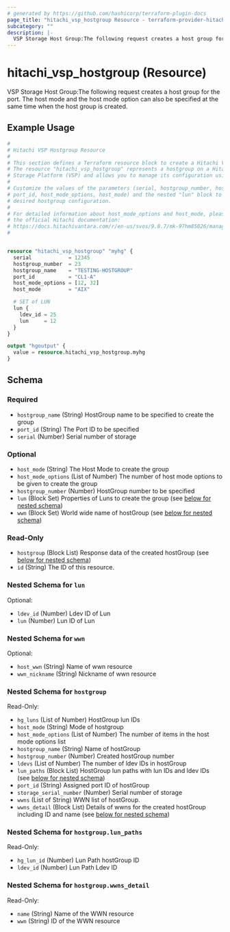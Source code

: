 ```yaml
---
# generated by https://github.com/hashicorp/terraform-plugin-docs
page_title: "hitachi_vsp_hostgroup Resource - terraform-provider-hitachi"
subcategory: ""
description: |-
  VSP Storage Host Group:The following request creates a host group for the port. The host mode and the host mode option can also be specified at the same time when the host group is created.
---
```


# hitachi_vsp_hostgroup (Resource)

VSP Storage Host Group:The following request creates a host group for the port. The host mode and the host mode option can also be specified at the same time when the host group is created.

## Example Usage

```terraform
#
# Hitachi VSP Hostgroup Resource
#
# This section defines a Terraform resource block to create a Hitachi VSP hostgroup.
# The resource "hitachi_vsp_hostgroup" represents a hostgroup on a Hitachi Virtual
# Storage Platform (VSP) and allows you to manage its configuration using Terraform.
#
# Customize the values of the parameters (serial, hostgroup_number, hostgroup_name,
# port_id, host_mode_options, host_mode) and the nested "lun" block to match your
# desired hostgroup configuration.
#
# For detailed information about host_mode_options and host_mode, please refer to
# the official Hitachi documentation:
# https://docs.hitachivantara.com/r/en-us/svos/9.8.7/mk-97hm85026/managing-logical-volumes/configuring-hosts/host-modes-and-host-mode-options-for-host-facing-host-ports
#


resource "hitachi_vsp_hostgroup" "myhg" {
  serial            = 12345
  hostgroup_number  = 23
  hostgroup_name    = "TESTING-HOSTGROUP"
  port_id           = "CL1-A"
  host_mode_options = [12, 32]
  host_mode         = "AIX"

  # SET of LUN
  lun {
    ldev_id = 25
    lun     = 12
  }
}

output "hgoutput" {
  value = resource.hitachi_vsp_hostgroup.myhg
}
```

<!-- schema generated by tfplugindocs -->
## Schema

### Required

- `hostgroup_name` (String) HostGroup name to be specified to create the group
- `port_id` (String) The Port ID to be specified
- `serial` (Number) Serial number of storage

### Optional

- `host_mode` (String) The Host Mode to create the group
- `host_mode_options` (List of Number) The number of host mode options to be given to create the group
- `hostgroup_number` (Number) HostGroup number to be specified
- `lun` (Block Set) Properties of Luns to create the group (see [below for nested schema](#nestedblock--lun))
- `wwn` (Block Set) World wide name of hostGroup (see [below for nested schema](#nestedblock--wwn))

### Read-Only

- `hostgroup` (Block List) Response data of the created hostGroup (see [below for nested schema](#nestedblock--hostgroup))
- `id` (String) The ID of this resource.

<a id="nestedblock--lun"></a>
### Nested Schema for `lun`

Optional:

- `ldev_id` (Number) Ldev ID of Lun
- `lun` (Number) Lun ID of Lun


<a id="nestedblock--wwn"></a>
### Nested Schema for `wwn`

Optional:

- `host_wwn` (String) Name of wwn resource
- `wwn_nickname` (String) Nickname of wwn resource


<a id="nestedblock--hostgroup"></a>
### Nested Schema for `hostgroup`

Read-Only:

- `hg_luns` (List of Number) HostGroup lun IDs
- `host_mode` (String) Mode of hostgroup
- `host_mode_options` (List of Number) The number of items in the host mode options list
- `hostgroup_name` (String) Name of hostGroup
- `hostgroup_number` (Number) Created hostGroup number
- `ldevs` (List of Number) The number of ldev IDs in hostGroup
- `lun_paths` (Block List) HostGroup lun paths with lun IDs and ldev IDs (see [below for nested schema](#nestedblock--hostgroup--lun_paths))
- `port_id` (String) Assigned port ID of hostGroup
- `storage_serial_number` (Number) Serial number of storage
- `wwns` (List of String) WWN list of hostGroup.
- `wwns_detail` (Block List) Details of wwns for the created hostGroup including ID and name (see [below for nested schema](#nestedblock--hostgroup--wwns_detail))

<a id="nestedblock--hostgroup--lun_paths"></a>
### Nested Schema for `hostgroup.lun_paths`

Read-Only:

- `hg_lun_id` (Number) Lun Path hostGroup ID
- `ldev_id` (Number) Lun Path Ldev ID


<a id="nestedblock--hostgroup--wwns_detail"></a>
### Nested Schema for `hostgroup.wwns_detail`

Read-Only:

- `name` (String) Name of the WWN resource
- `wwn` (String) ID of the WWN resource
